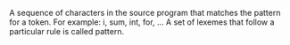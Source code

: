 A sequence of characters in the source program that matches the pattern for a token. For example: i, sum, int, for, ...
 A set of lexemes that follow a particular rule is called pattern.
 